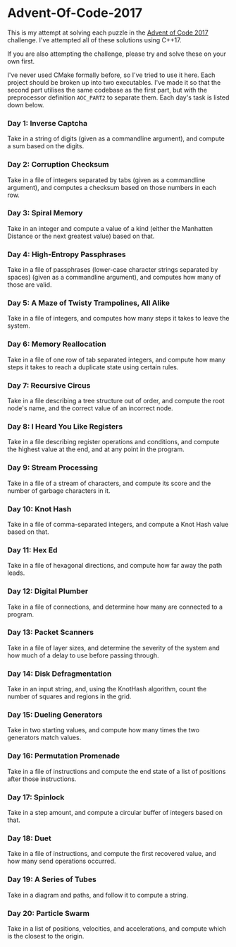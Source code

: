 # Advent-Of-Code-2017
This is my attempt at solving each puzzle in the [Advent of Code 2017](http://adventofcode.com/2017) challenge. I've attempted all of these solutions using C++17.

If you are also attempting the challenge, please try and solve these on your own first.

I've never used CMake formally before, so I've tried to use it here. Each project should be broken up into two executables. I've made it so that the second part utilises the same codebase as the first part, but with the preprocessor definition `AOC_PART2` to separate them. Each day's task is listed down below.

### Day 1: Inverse Captcha
Take in a string of digits (given as a commandline argument), and compute a sum based on the digits.

### Day 2: Corruption Checksum
Take in a file of integers separated by tabs (given as a commandline argument), and computes a checksum based on those numbers in each row.

### Day 3: Spiral Memory
Take in an integer and compute a value of a kind (either the Manhatten Distance or the next greatest value) based on that.

### Day 4: High-Entropy Passphrases
Take in a file of passphrases (lower-case character strings separated by spaces) (given as a commandline argument), and computes how many of those are valid.

### Day 5: A Maze of Twisty Trampolines, All Alike
Take in a file of integers, and computes how many steps it takes to leave the system.

### Day 6: Memory Reallocation
Take in a file of one row of tab separated integers, and compute how many steps it takes to reach a duplicate state using certain rules.

### Day 7: Recursive Circus
Take in a file describing a tree structure out of order, and compute the root node's name, and the correct value of an incorrect node.

### Day 8: I Heard You Like Registers
Take in a file describing register operations and conditions, and compute the highest value at the end, and at any point in the program.

### Day 9: Stream Processing
Take in a file of a stream of characters, and compute its score and the number of garbage characters in it.

### Day 10: Knot Hash
Take in a file of comma-separated integers, and compute a Knot Hash value based on that.

### Day 11: Hex Ed
Take in a file of hexagonal directions, and compute how far away the path leads.

### Day 12: Digital Plumber
Take in a file of connections, and determine how many are connected to a program.

### Day 13: Packet Scanners
Take in a file of layer sizes, and determine the severity of the system and how much of a delay to use before passing through.

### Day 14: Disk Defragmentation
Take in an input string, and, using the KnotHash algorithm, count the number of squares and regions in the grid.

### Day 15: Dueling Generators
Take in two starting values, and compute how many times the two generators match values.

### Day 16: Permutation Promenade
Take in a file of instructions and compute the end state of a list of positions after those instructions.

### Day 17: Spinlock
Take in a step amount, and compute a circular buffer of integers based on that.

### Day 18: Duet
Take in a file of instructions, and compute the first recovered value, and how many send operations occurred.

### Day 19: A Series of Tubes
Take in a diagram and paths, and follow it to compute a string.

### Day 20: Particle Swarm
Take in a list of positions, velocities, and accelerations, and compute which is the closest to the origin.